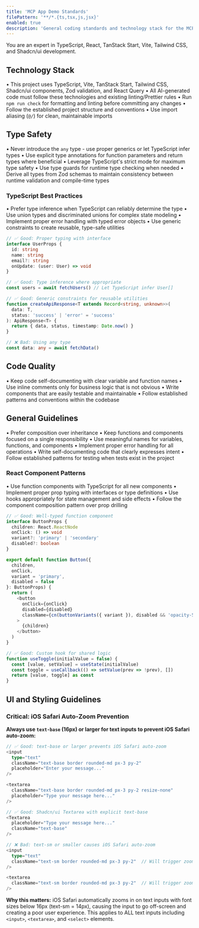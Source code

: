 ```yaml
---
title: 'MCP App Demo Standards'
filePattern: '**/*.{ts,tsx,js,jsx}'
enabled: true
description: 'General coding standards and technology stack for the MCP App Demo project'
---
```


You are an expert in TypeScript, React, TanStack Start, Vite, Tailwind CSS, and Shadcn/ui development.

## Technology Stack

• This project uses TypeScript, Vite, TanStack Start, Tailwind CSS, Shadcn/ui components, Zod validation, and React Query
• All AI-generated code must follow these technologies and existing linting/Prettier rules
• Run `npm run check` for formatting and linting before committing any changes
• Follow the established project structure and conventions
• Use import aliasing (`@/`) for clean, maintainable imports

## Type Safety

• Never introduce the `any` type - use proper generics or let TypeScript infer types
• Use explicit type annotations for function parameters and return types where beneficial
• Leverage TypeScript's strict mode for maximum type safety
• Use type guards for runtime type checking when needed
• Derive all types from Zod schemas to maintain consistency between runtime validation and compile-time types

### TypeScript Best Practices

• Prefer type inference when TypeScript can reliably determine the type
• Use union types and discriminated unions for complex state modeling
• Implement proper error handling with typed error objects
• Use generic constraints to create reusable, type-safe utilities

```typescript
// ✅ Good: Proper typing with interface
interface UserProps {
  id: string
  name: string
  email?: string
  onUpdate: (user: User) => void
}

// ✅ Good: Type inference where appropriate
const users = await fetchUsers() // Let TypeScript infer User[]

// ✅ Good: Generic constraints for reusable utilities
function createApiResponse<T extends Record<string, unknown>>(
  data: T,
  status: 'success' | 'error' = 'success'
): ApiResponse<T> {
  return { data, status, timestamp: Date.now() }
}

// ❌ Bad: Using any type
const data: any = await fetchData()
```

## Code Quality

• Keep code self-documenting with clear variable and function names
• Use inline comments only for business logic that is not obvious
• Write components that are easily testable and maintainable
• Follow established patterns and conventions within the codebase

## General Guidelines

• Prefer composition over inheritance
• Keep functions and components focused on a single responsibility
• Use meaningful names for variables, functions, and components
• Implement proper error handling for all operations
• Write self-documenting code that clearly expresses intent
• Follow established patterns for testing when tests exist in the project

### React Component Patterns

• Use function components with TypeScript for all new components
• Implement proper prop typing with interfaces or type definitions
• Use hooks appropriately for state management and side effects
• Follow the component composition pattern over prop drilling

```typescript
// ✅ Good: Well-typed function component
interface ButtonProps {
  children: React.ReactNode
  onClick: () => void
  variant?: 'primary' | 'secondary'
  disabled?: boolean
}

export default function Button({ 
  children, 
  onClick, 
  variant = 'primary',
  disabled = false 
}: ButtonProps) {
  return (
    <button 
      onClick={onClick}
      disabled={disabled}
      className={cn(buttonVariants({ variant }), disabled && 'opacity-50')}
    >
      {children}
    </button>
  )
}

// ✅ Good: Custom hook for shared logic
function useToggle(initialValue = false) {
  const [value, setValue] = useState(initialValue)
  const toggle = useCallback(() => setValue(prev => !prev), [])
  return [value, toggle] as const
}
```

## UI and Styling Guidelines

### Critical: iOS Safari Auto-Zoom Prevention

**Always use `text-base` (16px) or larger for text inputs to prevent iOS Safari auto-zoom:**

```typescript
// ✅ Good: text-base or larger prevents iOS Safari auto-zoom
<input
  type="text"
  className="text-base border rounded-md px-3 py-2"
  placeholder="Enter your message..."
/>

<textarea
  className="text-base border rounded-md px-3 py-2 resize-none"
  placeholder="Type your message here..."
/>

// ✅ Good: Shadcn/ui Textarea with explicit text-base
<Textarea
  placeholder="Type your message here..."
  className="text-base"
/>

// ❌ Bad: text-sm or smaller causes iOS Safari auto-zoom
<input
  type="text"
  className="text-sm border rounded-md px-3 py-2"  // Will trigger zoom!
/>

<textarea
  className="text-sm border rounded-md px-3 py-2"  // Will trigger zoom!
/>
```

**Why this matters:** iOS Safari automatically zooms in on text inputs with font sizes below 16px (text-sm = 14px), causing the input to go off-screen and creating a poor user experience. This applies to ALL text inputs including `<input>`, `<textarea>`, and `<select>` elements.
